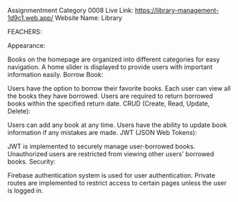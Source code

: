  Assignmentment Category 0008
Live Link: https://library-management-1d9c1.web.app/
Website Name: Library

FEACHERS: 

Appearance:

Books on the homepage are organized into different categories for easy navigation.
A home slider is displayed to provide users with important information easily.
Borrow Book:

Users have the option to borrow their favorite books.
Each user can view all the books they have borrowed.
Users are required to return borrowed books within the specified return date.
CRUD (Create, Read, Update, Delete):

Users can add any book at any time.
Users have the ability to update book information if any mistakes are made.
JWT (JSON Web Tokens):

JWT is implemented to securely manage user-borrowed books.
Unauthorized users are restricted from viewing other users' borrowed books.
Security:

Firebase authentication system is used for user authentication.
Private routes are implemented to restrict access to certain pages unless the user is logged in.
